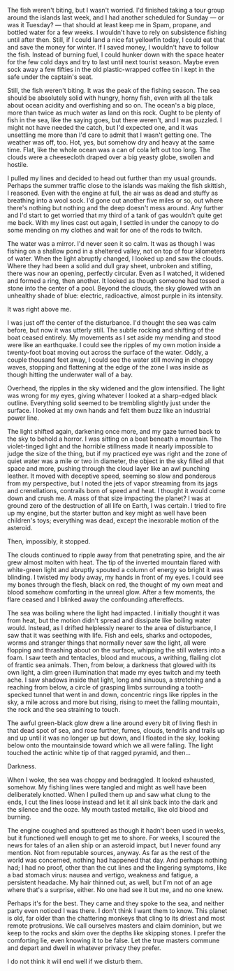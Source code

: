The fish weren't biting, but I wasn't worried. I'd finished taking a tour group around the islands last week, and I had another scheduled for Sunday — or was it Tuesday? — that should at least keep me in Spam, propane, and bottled water for a few weeks. I wouldn't have to rely on subsistence fishing until after then. Still, if I could land a nice fat yellowfin today, I could eat that and save the money for winter. If I saved money, I wouldn't have to follow the fish. Instead of burning fuel, I could hunker down with the space heater for the few cold days and try to last until next tourist season. Maybe even sock away a few fifties in the old plastic-wrapped coffee tin I kept in the safe under the captain's seat.

Still, the fish weren't biting. It was the peak of the fishing season. The sea should be absolutely solid with hungry, horny fish, even with all the talk about ocean acidity and overfishing and so on. The ocean's a big place, more than twice as much water as land on this rock. Ought to be plenty of fish in the sea, like the saying goes, but there weren't, and I was puzzled. I might not have needed the catch, but I'd expected one, and it was unsettling me more than I'd care to admit that I wasn't getting one. The weather was off, too. Hot, yes, but somehow dry and heavy at the same time. Flat, like the whole ocean was a can of cola left out too long. The clouds were a cheesecloth draped over a big yeasty globe, swollen and hostile.

I pulled my lines and decided to head out further than my usual grounds. Perhaps the summer traffic close to the islands was making the fish skittish, I reasoned. Even with the engine at full, the air was as dead and stuffy as breathing into a wool sock. I'd gone out another five miles or so, out where there's nothing but nothing and the deep doesn't mess around. Any further and I'd start to get worried that my third of a tank of gas wouldn't quite get me back. With my lines cast out again, I settled in under the canopy to do some mending on my clothes and wait for one of the rods to twitch.

The water was a mirror. I'd never seen it so calm. It was as though I was fishing on a shallow pond in a sheltered valley, not on top of four kilometers of water. When the light abruptly changed, I looked up and saw the clouds. Where they had been a solid and dull gray sheet, unbroken and stifling, there was now an opening, perfectly circular. Even as I watched, it widened and formed a ring, then another. It looked as though someone had tossed a stone into the center of a pool. Beyond the clouds, the sky glowed with an unhealthy shade of blue: electric, radioactive, almost purple in its intensity.

It was right above me. 

I was just off the center of the disturbance. I'd thought the sea was calm before, but now it was utterly still. The subtle rocking and shifting of the boat ceased entirely. My movements as I set aside my mending and stood were like an earthquake. I could see the ripples of my own motion inside a twenty-foot boat moving out across the surface of the water. Oddly, a couple thousand feet away, I could see the water still moving in choppy waves, stopping and flattening at the edge of the zone I was inside as though hitting the underwater wall of a bay.

Overhead, the ripples in the sky widened and the glow intensified. The light was wrong for my eyes, giving whatever I looked at a sharp-edged black outline. Everything solid seemed to be trembling slightly just under the surface. I looked at my own hands and felt them buzz like an industrial power line. 

The light shifted again, darkening once more, and my gaze turned back to the sky to behold a horror. I was sitting on a boat beneath a mountain. The violet-tinged light and the horrible stillness made it nearly impossible to judge the size of the thing, but if my practiced eye was right and the zone of quiet water was a mile or two in diameter, the object in the sky filled all that space and more, pushing through the cloud layer like an awl punching leather. It moved with deceptive speed, seeming so slow and ponderous from my perspective, but I noted the jets of vapor streaming from its jags and crenellations, contrails born of speed and heat. I thought it would come down and crush me. A mass of that size impacting the planet? I was at ground zero of the destruction of all life on Earth, I was certain. I tried to fire up my engine, but the starter button and key might as well have been children's toys; everything was dead, except the inexorable motion of the asteroid.

Then, impossibly, it stopped.

The clouds continued to ripple away from that penetrating spire, and the air grew almost molten with heat. The tip of the inverted mountain flared with white-green light and abruptly spouted a column of energy so bright it was blinding. I twisted my body away, my hands in front of my eyes. I could see my bones through the flesh, black on red, the thought of my own meat and blood somehow comforting in the unreal glow. After a few moments, the flare ceased and I blinked away the confounding aftereffects.

The sea was boiling where the light had impacted. I initially thought it was from heat, but the motion didn't spread and dissipate like boiling water would. Instead, as I drifted helplessly nearer to the area of disturbance, I saw that it was seething with life. Fish and eels, sharks and octopodes, worms and stranger things that normally never saw the light, all were flopping and thrashing about on the surface, whipping the still waters into a foam. I saw teeth and tentacles, blood and mucous, a writhing, flailing clot of frantic sea animals. Then, from below, a darkness that glowed with its own light, a dim green illumination that made my eyes twitch and my teeth ache. I saw shadows inside that light, long and sinuous, a stretching and a reaching from below, a circle of grasping limbs surrounding a tooth-specked tunnel that went in and down, concentric rings like ripples in the sky, a mile across and more but rising, rising to meet the falling mountain, the rock and the sea straining to touch.

The awful green-black glow drew a line around every bit of living flesh in that dead spot of sea, and rose further, fumes, clouds, tendrils and trails up and up until it was no longer up but down, and I floated in the sky, looking below onto the mountainside toward which we all were falling. The light touched the actinic white tip of that ragged pyramid, and then... 

Darkness.

When I woke, the sea was choppy and bedraggled. It looked exhausted, somehow. My fishing lines were tangled and might as well have been deliberately knotted. When I pulled them up and saw what clung to the ends, I cut the lines loose instead and let it all sink back into the dark and the silence and the ooze. My mouth tasted metallic, like old blood and burning.

The engine coughed and sputtered as though it hadn't been used in weeks, but it functioned well enough to get me to shore. For weeks, I scoured the news for tales of an alien ship or an asteroid impact, but I never found any mention. Not from reputable sources, anyway. As far as the rest of the world was concerned, nothing had happened that day. And perhaps nothing had; I had no proof, other than the cut lines and the lingering symptoms, like a bad stomach virus: nausea and vertigo, weakness and fatigue, a persistent headache. My hair thinned out, as well, but I'm not of an age where that's a surprise, either. No one had see it but me, and no one knew.

Perhaps it's for the best. They came and they spoke to the sea, and neither party even noticed I was there. I don't think I want them to know. This planet is old, far older than the chattering monkeys that cling to its driest and most remote protrusions. We call ourselves masters and claim dominion, but we keep to the rocks and skim over the depths like skipping stones. I prefer the comforting lie, even knowing it to be false. Let the true masters commune and depart and dwell in whatever privacy they prefer. 

I do not think it will end well if we disturb them.